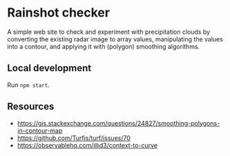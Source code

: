 # Rainshot checker

A simple web site to check and experiment with precipitation clouds by converting the existing radar image to array values, manipulating the values into a contour, and applying it with (polygon) smoothing algorithms.

## Local development

Run `npm start`.

## Resources

- https://gis.stackexchange.com/questions/24827/smoothing-polygons-in-contour-map
- https://github.com/Turfjs/turf/issues/70
- https://observablehq.com/@d3/context-to-curve

